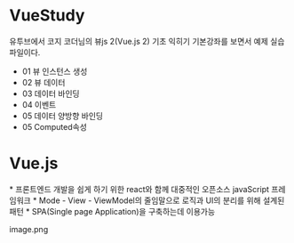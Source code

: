 # VueStudy
유투브에서 코지 코더님의 뷰js 2(Vue.js 2) 기초 익히기 기본강좌를 보면서 예제 실습 파일이다.

* 01 뷰 인스턴스 생성
* 02 뷰 데이터
* 03 데이터 바인딩
* 04 이벤트
* 05 데이터 양방향 바인딩
* 05 Computed속성



<h1>Vue.js</h1>
 * 프론트엔드 개발을 쉽게 하기 위한 react와 함께 대중적인 오픈소스 javaScript 프레임워크
 * Mode - View - ViewModel의 줄임말으로 로직과 UI의 분리를 위해 설계된 패턴
 * SPA(Single page Application)을 구축하는데 이용가능

 image.png